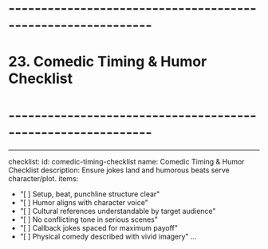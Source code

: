 # ------------------------------------------------------------

# 23. Comedic Timing & Humor Checklist

# ------------------------------------------------------------

---

checklist:
id: comedic-timing-checklist
name: Comedic Timing & Humor Checklist
description: Ensure jokes land and humorous beats serve character/plot.
items:

- "[ ] Setup, beat, punchline structure clear"
- "[ ] Humor aligns with character voice"
- "[ ] Cultural references understandable by target audience"
- "[ ] No conflicting tone in serious scenes"
- "[ ] Callback jokes spaced for maximum payoff"
- "[ ] Physical comedy described with vivid imagery"
  ...
